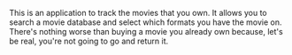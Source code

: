 This is an application to track the movies that you own. It allows you to search a movie database and select which formats you have the movie on. There's nothing worse than buying a movie you already own because, let's be real, you're not going to go and return it. 
